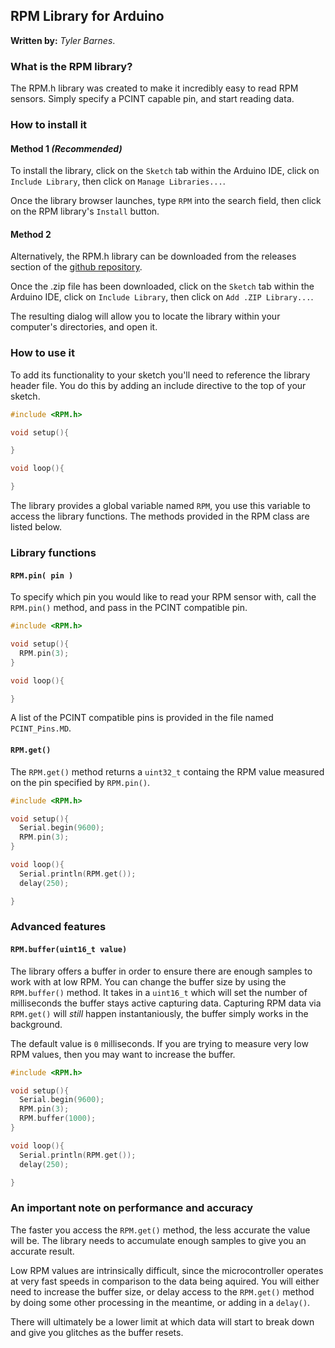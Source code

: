 ## **RPM Library** for Arduino

**Written by:** _Tyler Barnes_. 

### **What is the RPM library?**

The RPM.h library was created to make it incredibly easy to read RPM sensors. Simply specify a PCINT capable pin, and start reading data. 



### **How to install it**

#### **Method 1** _(Recommended)_
To install the library, click on the `Sketch` tab within the Arduino IDE, click on `Include Library`, then click on `Manage Libraries...`. 

Once the library browser launches, type `RPM` into the search field, then click on the RPM library's `Install` button. 

#### **Method 2**
Alternatively, the RPM.h library can be downloaded from the releases section of the [github repository](https://github.com/Tyler-Barnes/RPM). 

Once the .zip file has been downloaded, click on the `Sketch` tab within the Arduino IDE, click on `Include Library`, then click on `Add .ZIP Library...`. 

The resulting dialog will allow you to locate the library within your computer's directories, and open it. 


### **How to use it**
To add its functionality to your sketch you'll need to reference the library header file. You do this by adding an include directive to the top of your sketch.

```c++
#include <RPM.h>

void setup(){

}

void loop(){

}

```

The library provides a global variable named `RPM`, you use this variable to access the library functions. The methods provided in the RPM class are listed below.

### **Library functions**

#### **`RPM.pin( pin )`** 

To specify which pin you would like to read your RPM sensor with, call the `RPM.pin()` method, and pass in the PCINT compatible pin. 

```c++
#include <RPM.h>

void setup(){
  RPM.pin(3); 
}

void loop(){

}
```

A list of the PCINT compatible pins is provided in the file named `PCINT_Pins.MD`. 

#### **`RPM.get()`** 

The `RPM.get()` method returns a `uint32_t` containg the RPM value measured on the pin specified by `RPM.pin()`. 

```c++
#include <RPM.h>

void setup(){
  Serial.begin(9600); 
  RPM.pin(3); 
}

void loop(){
  Serial.println(RPM.get());
  delay(250); 

}
```

### **Advanced features**

#### **`RPM.buffer(uint16_t value)`** 

The library offers a buffer in order to ensure there are enough samples to work with at low RPM. You can change the buffer size by using the `RPM.buffer()` method. It takes in a `uint16_t` which will set the number of milliseconds the buffer stays active capturing data. Capturing RPM data via `RPM.get()` will _still_ happen instantaniously, the buffer simply works in the background. 

The default value is `0` milliseconds. If you are trying to measure very low RPM values, then you may want to increase the buffer. 

```c++
#include <RPM.h>

void setup(){
  Serial.begin(9600); 
  RPM.pin(3); 
  RPM.buffer(1000); 
}

void loop(){
  Serial.println(RPM.get());
  delay(250); 

}
```

### **An important note on performance and accuracy**

The faster you access the `RPM.get()` method, the less accurate the value will be. The library needs to accumulate enough samples to give you an accurate result. 

Low RPM values are intrinsically difficult, since the microcontroller operates at very fast speeds in comparison to the data being aquired. You will either need to increase the buffer size, or delay access to the `RPM.get()` method by doing some other processing in the meantime, or adding in a `delay()`. 

There will ultimately be a lower limit at which data will start to break down and give you glitches as the buffer resets.  
